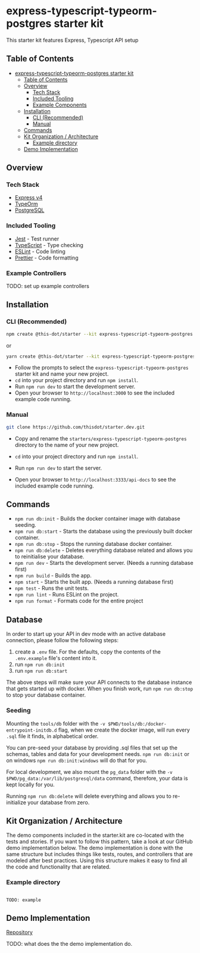 # express-typescript-typeorm-postgres starter kit

This starter kit features Express, Typescript API setup

## Table of Contents

- [express-typescript-typeorm-postgres starter kit](#express-typescript-typeorm-postgres-starter-kit)
  - [Table of Contents](#table-of-contents)
  - [Overview](#overview)
    - [Tech Stack](#tech-stack)
    - [Included Tooling](#included-tooling)
    - [Example Components](#example-components)
  - [Installation](#installation)
    - [CLI (Recommended)](#cli-recommended)
    - [Manual](#manual)
  - [Commands](#commands)
  - [Kit Organization / Architecture](#kit-organization--architecture)
    - [Example directory](#example-directory)
  - [Demo Implementation](#demo-implementation)

## Overview

### Tech Stack

- [Express v4](https://expressjs.com)
- [TypeOrm](https://typeorm.io)
- [PostgreSQL](https://www.postgresql.org)

### Included Tooling

- [Jest](https://jestjs.io/) - Test runner
- [TypeScript](https://www.typescriptlang.org/) - Type checking
- [ESLint](https://eslint.org/) - Code linting
- [Prettier](https://prettier.io/) - Code formatting

### Example Controllers

TODO: set up example controllers

## Installation

### CLI (Recommended)

```bash
npm create @this-dot/starter --kit express-typescript-typeorm-postgres
```

or

```bash
yarn create @this-dot/starter --kit express-typescript-typeorm-postgres
```

- Follow the prompts to select the `express-typescript-typeorm-postgres` starter kit and name your new project.
- `cd` into your project directory and run `npm install`.
- Run `npm run dev` to start the development server.
- Open your browser to `http://localhost:3000` to see the included example code running.

### Manual

```bash
git clone https://github.com/thisdot/starter.dev.git
```

- Copy and rename the `starters/express-typescript-typeorm-postgres` directory to the name of your new project.
- `cd` into your project directory and run `npm install`.
- Run `npm run dev` to start the server.

- Open your browser to `http://localhost:3333/api-docs` to see the included example code running.

## Commands

- `npm run db:init` - Builds the docker container image with database seeding.
- `npm run db:start` - Starts the database using the previously built docker container.
- `npm run db:stop` - Stops the running database docker container.
- `npm run db:delete` - Deletes everything database related and allows you to reinitialise your database.
- `npm run dev` - Starts the development server. (Needs a running database first)
- `npm run build` - Builds the app.
- `npm start` - Starts the built app. (Needs a running database first)
- `npm test` - Runs the unit tests.
- `npm run lint` - Runs ESLint on the project.
- `npm run format` - Formats code for the entire project

## Database

In order to start up your API in dev mode with an active database connection, please follow the following steps:

1. create a `.env` file. For the defaults, copy the contents of the `.env.example` file's content into it.
2. run `npm run db:init`
3. run `npm run db:start`

The above steps will make sure your API connects to the database instance that gets started up with docker. When you finish work, run `npm run db:stop` to stop your database container.

### Seeding

Mounting the `tools/db` folder with the `-v $PWD/tools/db:/docker-entrypoint-initdb.d` flag, when we create the docker image, will run every `.sql` file it finds, in alphabetical order.

You can pre-seed your database by providing .sql files that set up the schemas, tables and data for your development needs. `npm run db:init` or on windows `npm run db:init:windows` will do that for you.

For local development, we also mount the `pg_data` folder with the `-v $PWD/pg_data:/var/lib/postgresql/data` command, therefore, your data is kept locally for you.

Running `npm run db:delete` will delete everything and allows you to re-initialize your database from zero.


## Kit Organization / Architecture

The demo components included in the starter.kit are co-located with the tests and stories. If you want to follow this pattern, take a look at our GitHub demo implementation below. The demo implementation is done with the same structure but includes things like tests, routes, and controllers that are modeled after best practices. Using this structure makes it easy to find all the code and functionality that are related.

### Example directory

```

TODO: example
```

## Demo Implementation

[Repository](https://github.com/thisdot/starter.dev-showcases/tree/main/express-typescript-typeorm-postgres)

TODO: what does the the demo implementation do.
